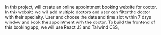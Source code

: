 In this project, will create an online appointment booking website for doctor. 
In this website we will add multiple doctors and user can filter the doctor with their specialty. User and choose the date and time slot within 7 days window and book the appointment with the doctor.
To build the frontend of this booking app, we will use React JS and Tailwind CSS,
